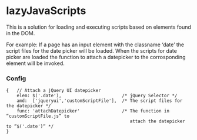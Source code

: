 lazyJavaScripts
===============

This is a solution for loading and executing scripts based on elements found in the DOM.

For example: If a page has an input element with the classname ‘date’ the script files for the date picker will be loaded. 
When the scripts for date picker are loaded the function to attach a datepicker to the corrosponding element will be invoked.

### Config

    {   // Attach a jQuery UI datepicker
        elem: $('.date'),                       /* jQuery Selector */
        amd:  ['jqueryui','customScriptFile'],  /* The script files for the datepicker */
        func: 'attachDatepicker'                /* The function in “customScriptFile.js” to 
                                                   attach the datepicker to “$('.date')“ */
    }


